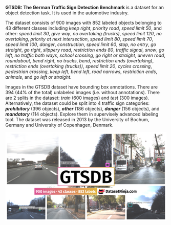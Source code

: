 **GTSDB: The German Traffic Sign Detection Benchmark** is a dataset for an object detection task. It is used in the automotive industry. 

The dataset consists of 900 images with 852 labeled objects belonging to 43 different classes including *keep right*, *priority road*, *speed limit 50*, and other: *speed limit 30*, *give way*, *no overtaking (trucks)*, *speed limit 120*, *no overtaking*, *priority at next intersection*, *speed limit 80*, *speed limit 70*, *speed limit 100*, *danger*, *construction*, *speed limit 60*, *stop*, *no entry*, *go straight*, *go right*, *slippery road*, *restriction ends 80*, *traffic signal*, *snow*, *go left*, *no traffic both ways*, *school crossing*, *go right or straight*, *uneven road*, *roundabout*, *bend right*, *no trucks*, *bend*, *restriction ends (overtaking)*, *restriction ends (overtaking (trucks))*, *speed limit 20*, *cycles crossing*, *pedestrian crossing*, *keep left*, *bend left*, *road narrows*, *restriction ends*, *animals*, and *go left or straight*.

Images in the GTSDB dataset have bounding box annotations. There are 394 (44% of the total) unlabeled images (i.e. without annotations). There are 2 splits in the dataset: *train* (600 images) and *test* (300 images). Alternatively, the dataset could be split into 4 traffic sign categories: ***prohibitory*** (396 objects), ***other*** (186 objects), ***danger*** (156 objects), and ***mandatory*** (114 objects). Explore them in supervisely advanced labeling tool. The dataset was released in 2013 by the University of Bochum, Germany and University of Copenhagen, Denmark.

<img src="https://github.com/dataset-ninja/gtsdb/raw/main/visualizations/poster.png">
